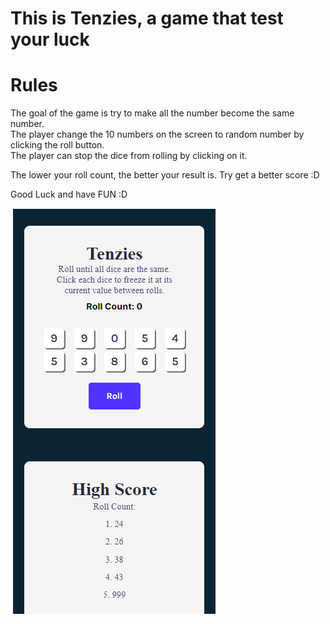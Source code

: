 # This is Tenzies, a game that test your luck

<h1>Rules</h1>
The goal of the game is try to make all the number become the same number. <br/>
The player change the 10 numbers on the screen to random number by clicking the roll button.<br/>
The player can stop the dice from rolling by clicking on it.<br/>

The lower your roll count, the better your result is.
Try get a better score :D

Good Luck and have FUN :D

<img src="./src/images/result.png" />
